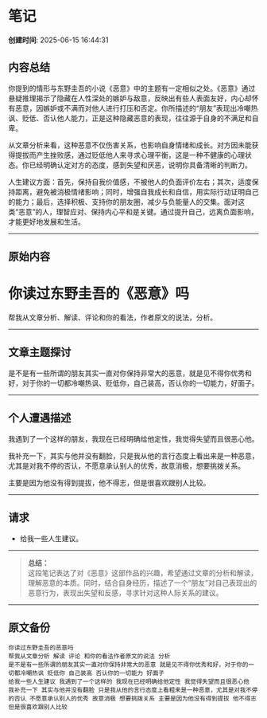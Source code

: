 # 笔记

**创建时间**: 2025-06-15 16:44:31

## 内容总结
你提到的情形与东野圭吾的小说《恶意》中的主题有一定相似之处。《恶意》通过悬疑推理揭示了隐藏在人性深处的嫉妒与敌意，反映出有些人表面友好，内心却怀有恶意，因嫉妒或不满而对他人进行打压和否定。你所描述的“朋友”表现出冷嘲热讽、贬低、否认他人能力，正是这种隐藏恶意的表现，往往源于自身的不满足和自卑。

从文章分析来看，这种恶意不仅伤害关系，也影响自身情绪和成长。对方因未能获得提拔而产生挫败感，通过贬低他人来寻求心理平衡，这是一种不健康的心理状态。你已经明确认定对方的态度，感到失望和厌恶，说明你具备清晰的判断力。

人生建议方面：首先，保持自我价值感，不被他人的负面评价左右；其次，适度保持距离，避免被消极情绪影响；同时，增强自我成长和自信，用实际行动证明自己的能力；最后，选择积极、支持你的朋友圈，减少与负能量人的交集。面对这类“恶意”的人，理智应对、保持内心平和是关键。通过提升自己，远离负面影响，才能更好地发展和生活。

---

## 原始内容
# 你读过东野圭吾的《恶意》吗

帮我从文章分析、解读、评论和你的看法，作者原文的说法，分析。

---

## 文章主题探讨

是不是有一些所谓的朋友其实一直对你保持非常大的恶意，就是见不得你优秀和好，对于你的一切都冷嘲热讽、贬低你，自己装高，否认你的一切能力，好面子。

---

## 个人遭遇描述

我遇到了一个这样的朋友，我现在已经明确给他定性，我觉得失望而且很恶心他。

我补充一下，其实与他并没有翻脸，只是我从他的言行态度上看出来是一种恶意，尤其是对我不停的否认，不愿意承认别人的优秀，故意消极，想要挑拨关系。

主要是因为他没有得到提拔，他不得志，但是很喜欢跟别人比较。

---

## 请求

- 给我一些人生建议。

---

> **总结：**  
> 这段笔记表达了对《恶意》这部作品的兴趣，希望通过文章的分析和解读，理解恶意的本质。同时，结合自身经历，描述了一个“朋友”对自己表现出的恶意行为，表现出失望和反感，寻求针对这种人际关系的建议。

---

## 原文备份
```
你读过东野圭吾的恶意吗
帮我从文章分析 解读 评论 和你的看法作者原文的说法 分析
是不是有一些所谓的朋友其实一直对你保持非常大的恶意 就是见不得你优秀和好，对于你的一切都冷嘲热讽 贬低你 自己装高 否认你的一切能力 好面子
给我一些人生建议 我遇到了一个这样的 我现在已经明确给他定性 我觉得失望而且很恶心他
我补充一下 其实与他并没有翻脸 只是我从他的言行态度上看粗来是一种恶意，尤其是对我不停的否认 不愿意承认别人的优秀 故意消极 想要挑拨关系 主要是因为他没有得到提拔 他不得志 但是很喜欢跟别人比较
```
